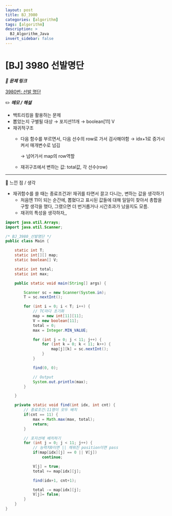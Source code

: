 ```yaml
---
layout: post
title: BJ_3980
categories: [algorithm]
tags: [algorithm]
description: >
  BJ_Algorithm_Java
invert_sidebar: false
---
```

# [BJ] 3980 선발명단

 ***🏹 문제 링크***

[3980번: 선발 명단](https://www.acmicpc.net/problem/3980)

✏️ ***메모 / 해설***

- 백트리킹을 활용하는 문제
- 뽑았는지 구별될 대상 → 포지션11개 → boolean[11] V
- 재귀적구조
    - 다음 함수를 부르면서, 다음 선수의 row로 가서 검사해야함 → idx+1로 증가시켜서 매개변수로 넘김
        
        → 넘어가서 map의 row역할 
        
    - 재귀구조에서 변하는 값: total값, 각 선수(row)

---

📕 느낀 점 / 생각 

- 재귀함수를 쓸 때는 종료조건과! 재귀를 타면서 끌고 다니는, 변하는 값을 생각하기
    - 처음엔 11이 되는 순간에, 뽑혔다고 표시된 값들에 대해 일일이 찾아서 총합을 구할 생각을 했다, 그랬으면 더 번거롭거나 시간초과가 났을지도 모름.
    - 재귀의 특성을 생각하자,,

```java
import java.util.Arrays;
import java.util.Scanner;

/* BJ_3980_선발명단 */
public class Main {

	static int T; 
	static int[][] map; 
	static boolean[] V; 

	static int total; 
	static int max;

	public static void main(String[] args) {

		Scanner sc = new Scanner(System.in); 
		T = sc.nextInt(); 

		for (int i = 0; i < T; i++) {
			// TC마다 초기화 
			map = new int[11][11];
			V = new boolean[11]; 
			total = 0; 
			max = Integer.MIN_VALUE; 

			for (int j = 0; j < 11; j++) {
				for (int k = 0; k < 11; k++) {
					map[j][k] = sc.nextInt(); 
				}
			}

			find(0, 0); 

			// Output
			System.out.println(max);
		}

	}

	private static void find(int idx, int cnt) {
		// 종료조건:11명이 모두 배치
		if(cnt == 11) {
			max = Math.max(max, total); 
			return; 
		}

		// 포지션에 배치하기 
		for (int j = 0; j < 11; j++) {
			// 능력치0이면 || 채워진 position이면 pass
			if(map[idx][j] == 0 || V[j])
				continue; 

			V[j] = true; 
			total += map[idx][j]; 

			find(idx+1, cnt+1); 

			total -= map[idx][j];
			V[j]= false; 
		}
	}
}
```